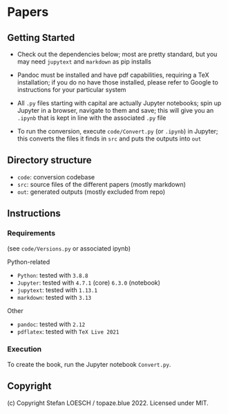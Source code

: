 # Papers

## Getting Started

- Check out the dependencies below; most are pretty standard, but you may need `jupytext` and `markdown` as pip installs

- Pandoc must be installed and have pdf capabilities, requiring a TeX installation; if you do no have those installed, please refer to Google to instructions for your particular system

- All `.py` files starting with capital are actually Jupyter notebooks; spin up Jupyter in a browser, navigate to them and save; this will give you an `.ipynb` that is kept in line with the associated `.py` file

- To run the conversion, execute `code/Convert.py` (or `.ipynb`) in Jupyter; this converts the files it finds in `src` and puts the outputs into `out`

## Directory structure

- `code`: conversion codebase
- `src`: source files of the different papers (mostly markdown)
- `out`:  generated outputs (mostly excluded from repo)

## Instructions

### Requirements

(see `code/Versions.py` or associated ipynb)

Python-related

- `Python`: tested with `3.8.8`
- `Jupyter`: tested with `4.7.1` (core) `6.3.0` (notebook)
- `jupytext`: tested with `1.13.1`
- `markdown`: tested with `3.13`

Other
- `pandoc`: tested with `2.12`
- `pdflatex`: tested with `TeX Live 2021`


### Execution

To create the book, run the Jupyter notebook `Convert.py`.

## Copyright

(c) Copyright Stefan LOESCH / topaze.blue 2022. Licensed under MIT.


